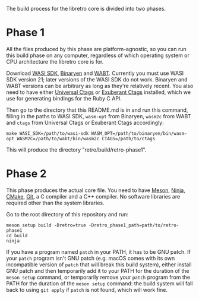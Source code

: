 The build process for the libretro core is divided into two phases.

# Phase 1

All the files produced by this phase are platform-agnostic, so you can run this build phase on any computer, regardless of which operating system or CPU architecture the libretro core is for.

Download [WASI SDK](https://github.com/WebAssembly/wasi-sdk), [Binaryen](https://github.com/WebAssembly/binaryen) and [WABT](https://github.com/WebAssembly/wabt). Currently you must use WASI SDK version 21; later versions of the WASI SDK do not work. Binaryen and WABT versions can be arbitrary as long as they're relatively recent. You also need to have either [Universal Ctags](https://github.com/universal-ctags/ctags) or [Exuberant Ctags](https://ctags.sourceforge.net) installed, which we use for generating bindings for the Ruby C API.

Then go to the directory that this README.md is in and run this command, filling in the paths to WASI SDK, `wasm-opt` from Binaryen, `wasm2c` from WABT and `ctags` from Universal Ctags or Exuberant Ctags accordingly:

```
make WASI_SDK=/path/to/wasi-sdk WASM_OPT=/path/to/binaryen/bin/wasm-opt WASM2C=/path/to/wabt/bin/wasm2c CTAGS=/path/to/ctags
```

This will produce the directory "retro/build/retro-phase1".

# Phase 2

This phase produces the actual core file. You need to have [Meson](https://mesonbuild.com), [Ninja](https://ninja-build.org), [CMake](https://cmake.org), [Git](https://git-scm.com), a C compiler and a C++ compiler. No software libraries are required other than the system libraries.

Go to the root directory of this repository and run:

```
meson setup build -Dretro=true -Dretro_phase1_path=path/to/retro-phase1
cd build
ninja
```

If you have a program named `patch` in your PATH, it has to be GNU patch. If your `patch` program isn't GNU patch (e.g. macOS comes with its own incompatible version of `patch` that will break this build system), either install GNU patch and then temporarily add it to your PATH for the duration of the `meson setup` command, or temporarily remove your `patch` program from the PATH for the duration of the `meson setup` command: the build system will fall back to using `git apply` if `patch` is not found, which will work fine.

